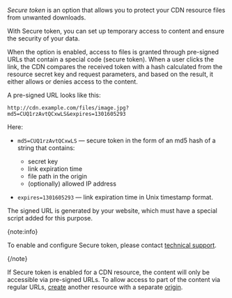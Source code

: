 *Secure token* is an option that allows you to protect your CDN resource files from unwanted downloads.

With Secure token, you can set up temporary access to content and ensure the security of your data.

When the option is enabled, access to files is granted through pre-signed URLs that contain a special code (secure token). When a user clicks the link, the CDN compares the received token with a hash calculated from the resource secret key and request parameters, and based on the result, it either allows or denies access to the content.

A pre-signed URL looks like this:

```plaintext
http://cdn.example.com/files/image.jpg?md5=CUQ1rzAvtQCxwLS&expires=1301605293
```

Here:

- `md5=CUQ1rzAvtQCxwLS` — secure token in the form of an md5 hash of a string that contains:

  - secret key
  - link expiration time
  - file path in the origin
  - (optionally) allowed IP address

- `expires=1301605293` — link expiration time in Unix timestamp format.

The signed URL is generated by your website, which must have a special script added for this purpose.

{note:info}

To enable and configure Secure token, please contact [technical support](mailto:support@mcs.mail.ru).

{/note}

If Secure token is enabled for a CDN resource, the content will only be accessible via pre-signed URLs. To allow access to part of the content via regular URLs, [create](/en/networks/cdn/instructions/create-resource) another resource with a separate [origin](/en/networks/cdn/concepts/origin-groups).
